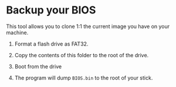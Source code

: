 # Backup your BIOS

This tool allows you to clone 1:1 the current image you have on your machine.

1. Format a flash drive as FAT32.

2. Copy the contents of this folder to the root of the drive.

3. Boot from the drive

4. The program will dump `BIOS.bin` to the root of your stick.
